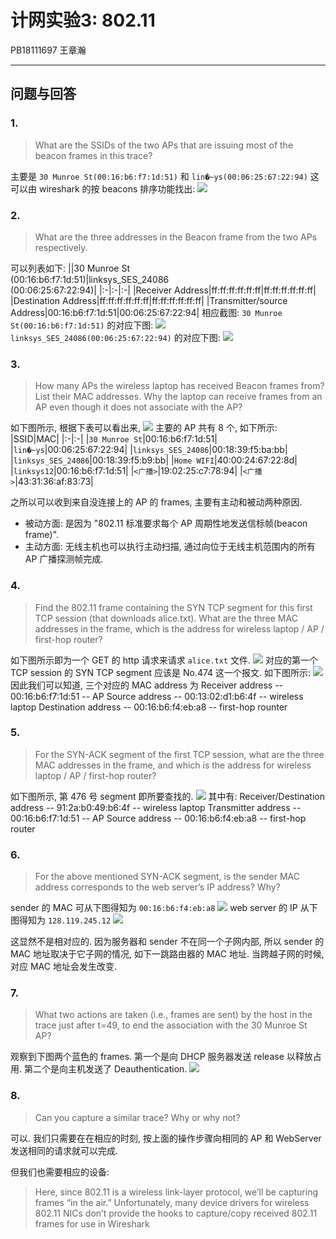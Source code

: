 # 计网实验3: 802.11

PB18111697 王章瀚

---

## 问题与回答

### 1.
> What are the SSIDs of the two APs that are issuing most of the beacon frames in this trace? 

主要是 `30 Munroe St(00:16:b6:f7:1d:51)` 和 `lin�~ys(00:06:25:67:22:94)`
这可以由 wireshark 的按 beacons 排序功能找出:
![](1.1.png)

### 2.
> What are the three addresses in the Beacon frame from the two APs respectively.

可以列表如下:
||30 Munroe St<br>(00:16:b6:f7:1d:51)|linksys_SES_24086<br>(00:06:25:67:22:94)|
|:-|:-|:-|
|Receiver Address|ff:ff:ff:ff:ff:ff|ff:ff:ff:ff:ff:ff|
|Destination Address|ff:ff:ff:ff:ff:ff|ff:ff:ff:ff:ff:ff|
|Transmitter/source Address|00:16:b6:f7:1d:51|00:06:25:67:22:94|
相应截图:
`30 Munroe St(00:16:b6:f7:1d:51)` 的对应下图:
![](2.1.png)
`linksys_SES_24086(00:06:25:67:22:94)` 的对应下图:
![](2.2.png)


### 3.
> How many APs the wireless laptop has received Beacon frames from? List their MAC addresses. Why the laptop can receive frames from an AP even though it does not associate with the AP?

如下图所示, 根据下表可以看出来, 
![](3.1.png)
主要的 AP 共有 8 个, 如下所示:
|SSID|MAC|
|:-|:-|
|`30 Munroe St`|00:16:b6:f7:1d:51|
|`lin�~ys`|00:06:25:67:22:94|
|`linksys_SES_24086`|00:18:39:f5:ba:bb|
|`linksys_SES_24086`|00:18:39:f5:b9:bb|
|`Home WIFI`|40:00:24:67:22:8d|
|`linksys12`|00:16:b6:f7:1d:51|
|`<广播>`|19:02:25:c7:78:94|
|`<广播>`|43:31:36:af:83:73|

之所以可以收到来自没连接上的 AP 的 frames, 主要有主动和被动两种原因.
- 被动方面: 是因为 "802.11 标准要求每个 AP 周期性地发送信标帧(beacon frame)".
- 主动方面: 无线主机也可以执行主动扫描, 通过向位于无线主机范围内的所有 AP 广播探测帧完成.

### 4.
> Find the 802.11 frame containing the SYN TCP segment for this first TCP session (that downloads alice.txt). What are the three MAC addresses in the frame, which is the address for wireless laptop / AP / first-hop router? 

如下图所示即为一个 GET 的 http 请求来请求 `alice.txt` 文件.
![](4.1.png)
对应的第一个 TCP session 的 SYN TCP segment 应该是 No.474 这一个报文. 如下图所示:
![](4.2.png)
因此我们可以知道, 三个对应的 MAC address 为 
Receiver address -- 00:16:b6:f7:1d:51 -- AP
Source address -- 00:13:02:d1:b6:4f -- wireless laptop
Destination address -- 00:16:b6:f4:eb:a8 -- first-hop rounter

### 5.
> For the SYN-ACK segment of the first TCP session, what are the three MAC addresses in the frame, and which is the address for wireless laptop / AP / first-hop router? 

如下图所示, 第 476 号 segment 即所要查找的.
![](5.1.png)
其中有:
Receiver/Destination address -- 91:2a:b0:49:b6:4f -- wireless laptop
Transmitter address -- 00:16:b6:f7:1d:51 -- AP
Source address -- 00:16:b6:f4:eb:a8 -- first-hop router

### 6.
> For the above mentioned SYN-ACK segment, is the sender MAC address corresponds to the web server’s IP address? Why?

sender 的 MAC 可从下图得知为 `00:16:b6:f4:eb:a8`
![](6.1.png)
web server 的 IP 从下图得知为 `128.119.245.12`
![](6.2.png)

这显然不是相对应的. 因为服务器和 sender 不在同一个子网内部, 所以 sender 的 MAC 地址取决于它子网的情况, 如下一跳路由器的 MAC 地址. 当跨越子网的时候, 对应 MAC 地址会发生改变.

### 7.
> What two actions are taken (i.e., frames are sent) by the host in the trace just after t=49, to end the association with the 30 Munroe St AP?

观察到下图两个蓝色的 frames. 第一个是向 DHCP 服务器发送 release 以释放占用. 第二个是向主机发送了 Deauthentication.
![](7.1.png)

### 8.
> Can you capture a similar trace? Why or why not?

可以. 我们只需要在在相应的时刻, 按上面的操作步骤向相同的 AP 和 WebServer 发送相同的请求就可以完成.

但我们也需要相应的设备:
> Here, since 802.11 is a wireless link-layer protocol, we’ll be capturing frames “in the air.” Unfortunately, many device drivers for wireless 802.11 NICs don’t provide the hooks to capture/copy received 802.11 frames for use in Wireshark